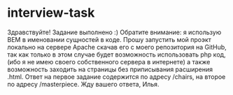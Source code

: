# interview-task
Здравствуйте! Задание выполнено :)
Обратите внимание: я использую BEM в именовании сущностей в коде.
Прошу запустить мой проэкт локально на сервере Apache скачав его с моего репозитория на GitHub, так как только в этом случае будет возможность использовать php код, (ибо я не имею своего собственного сервера в интернете) а также возможность заходить на страницы без приписывания расширения .html. 
Ответ на первое задание содержится по адресу /chairs, на второе по адресу /masterpiece.
Жду вашего ответа, Илья.
